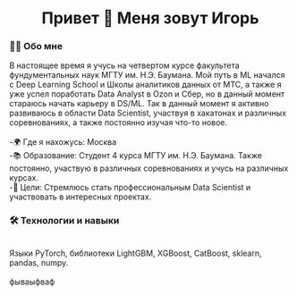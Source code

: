 <h1 align="center"> Привет 👋 Меня зовут Игорь</h1>


<h3 align="left">👩‍💻  Обо мне</h3>

<p align="left"> В настоящее время я учусь на четвертом курсе факультета фундументальных наук МГТУ им. Н.Э. Баумана. Мой путь в ML начался с Deep Learning School и Школы аналитиков данных от МТС, а также я уже успел поработать Data Analyst в Ozon и Сбер, но в данный момент стараюсь начать карьеру в DS/ML. Так в данный момент я активно развиваюсь в области Data Scientist, участвуя в хакатонах и различных соревнованиях, а также постоянно изучая что-то новое.<br><br>-🌍 Где я нахожусь: Москва<br>-📚 Образование: Студент 4 курса МГТУ им. Н.Э. Баумана. Также постоянно, участвую в различных соревнованиях и учусь на различных курсах.<br>-🚀 Цели: Стремлюсь стать профессиональным Data Scientist и участвовать в интересных проектах.<br></p>

<h3 align="left">🛠 Технологии и навыки</h3>

<p align="left"> <br>Языки PyTorch, библиотеки LightGBM, XGBoost, CatBoost, sklearn, pandas, numpy.<br><br>фываыфваф<br></p>

